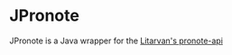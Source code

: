# JPronote
JPronote is a Java wrapper for the [Litarvan's pronote-api](https://github.com/Litarvan/pronote-api)
